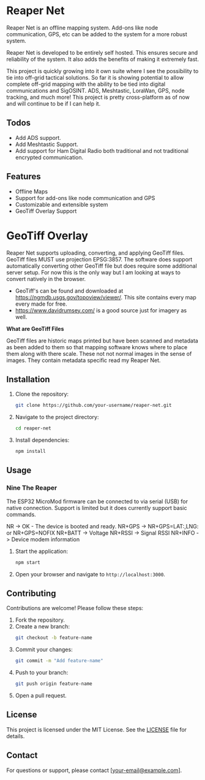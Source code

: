# Reaper Net

Reaper Net is an offline mapping system. Add-ons like node communication, GPS, etc can be added to the system for a more robust system.

Reaper Net is developed to be entirely self hosted. This ensures secure and reliability of the system. It also adds the benefits
of making it extremely fast.

This project is quickly growing into it own suite where I see the possibility to tie into off-grid tactical solutions. So far it is showing potential
to allow complete off-grid mapping with the ability to be tied into digital communications and SigOSINT. ADS, Meshtastic, LoraWan, GPS, node tracking,
and much more! This project is pretty cross-platform as of now and will continue to be if I can help it.

## Todos

-   Add ADS support.
-   Add Meshtastic Support.
-   Add support for Ham Digital Radio both traditional and not traditional encrypted communication.

## Features

-   Offline Maps
-   Support for add-ons like node communication and GPS
-   Customizable and extensible system
-   GeoTiff Overlay Support

# GeoTiff Overlay

Reaper Net supports uploading, converting, and applying GeoTiff files. GeoTiff files MUST use projection EPSG:3857.
The software does support automatically converting other GeoTiff file but does require some additional server setup.
For now this is the only way but I am looking at ways to convert natively in the browser.

-   GeoTiff's can be found and downloaded at https://ngmdb.usgs.gov/topoview/viewer/. This site contains every map every made for free.
-   https://www.davidrumsey.com/ is a good source just for imagery as well.

**What are GeoTiff Files**

GeoTiff files are historic maps printed but have been scanned and metadata as been added to them so that mapping software knows where to place them
along with there scale. These not not normal images in the sense of images. They contain metadata specific read my Reaper Net.

## Installation

1. Clone the repository:
    ```bash
    git clone https://github.com/your-username/reaper-net.git
    ```
2. Navigate to the project directory:
    ```bash
    cd reaper-net
    ```
3. Install dependencies:
    ```bash
    npm install
    ```

## Usage

### Nine The Reaper

The ESP32 MicroMod firmware can be connected to via serial (USB) for native connection. Support is limited but it does currently support basic
commands.

NR -> OK - The device is booted and ready.
NR+GPS -> NR+GPS=LAT:<lat>,LNG:<lng> or NR+GPS=NOFIX
NR+BATT -> Voltage
NR+RSSI -> Signal RSSI
NR+INFO -> Device modem information

1. Start the application:
    ```bash
    npm start
    ```
2. Open your browser and navigate to `http://localhost:3000`.

## Contributing

Contributions are welcome! Please follow these steps:

1. Fork the repository.
2. Create a new branch:
    ```bash
    git checkout -b feature-name
    ```
3. Commit your changes:
    ```bash
    git commit -m "Add feature-name"
    ```
4. Push to your branch:
    ```bash
    git push origin feature-name
    ```
5. Open a pull request.

## License

This project is licensed under the MIT License. See the [LICENSE](LICENSE) file for details.

## Contact

For questions or support, please contact [your-email@example.com].
